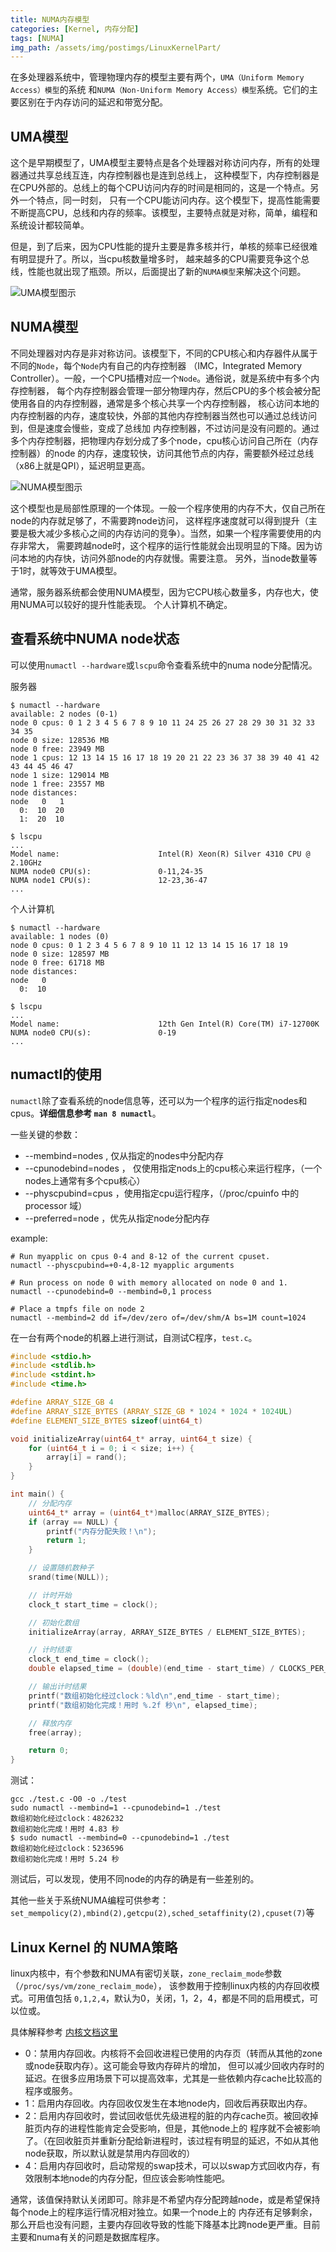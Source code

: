 ```yaml
---
title: NUMA内存模型
categories: [Kernel, 内存分配]
tags: [NUMA]
img_path: /assets/img/postimgs/LinuxKernelPart/
---
```



在多处理器系统中，管理物理内存的模型主要有两个，`UMA（Uniform Memory Access）模型`的系统
和`NUMA（Non-Uniform Memory Access）模型`系统。它们的主要区别在于内存访问的延迟和带宽分配。


## UMA模型

这个是早期模型了，UMA模型主要特点是各个处理器对称访问内存，所有的处理器通过共享总线互连，内存控制器也是连到总线上，
这种模型下，内存控制器是在CPU外部的。总线上的每个CPU访问内存的时间是相同的，这是一个特点。另外一个特点，同一时刻，
只有一个CPU能访问内存。这个模型下，提高性能需要不断提高CPU，总线和内存的频率。该模型，主要特点就是对称，简单，编程和
系统设计都较简单。

但是，到了后来，因为CPU性能的提升主要是靠多核并行，单核的频率已经很难有明显提升了。所以，当cpu核数量增多时，
越来越多的CPU需要竞争这个总线，性能也就出现了瓶颈。所以，后面提出了新的`NUMA模型`来解决这个问题。

![UMA模型图示](UMA模型.png)


## NUMA模型

不同处理器对内存是非对称访问。该模型下，不同的CPU核心和内存器件从属于不同的`Node`，每个`Node`内有自己的内存控制器
（IMC，Integrated Memory Controller）。一般，一个CPU插槽对应一个`Node`。通俗说，就是系统中有多个内存控制器，
每个内存控制器会管理一部分物理内存，然后CPU的多个核会被分配使用各自的内存控制器，通常是多个核心共享一个内存控制器，
核心访问本地的内存控制器的内存，速度较快，外部的其他内存控制器当然也可以通过总线访问到，但是速度会慢些，变成了总线加
内存控制器，不过访问是没有问题的。通过多个内存控制器，把物理内存划分成了多个node，cpu核心访问自己所在（内存控制器）的node
的内存，速度较快，访问其他节点的内存，需要额外经过总线（x86上就是QPI），延迟明显更高。

![NUMA模型图示](NUMA模型.png)


这个模型也是局部性原理的一个体现。一般一个程序使用的内存不大，仅自己所在node的内存就足够了，不需要跨node访问，
这样程序速度就可以得到提升（主要是极大减少多核心之间的内存访问的竞争）。当然，如果一个程序需要使用的内存非常大，
需要跨越node时，这个程序的运行性能就会出现明显的下降。因为访问本地的内存快，访问外部node的内存就慢。需要注意。
另外，当node数量等于1时，就等效于UMA模型。

通常，服务器系统都会使用NUMA模型，因为它CPU核心数量多，内存也大，使用NUMA可以较好的提升性能表现。
个人计算机不确定。




## 查看系统中NUMA node状态

可以使用`numactl --hardware`或`lscpu`命令查看系统中的numa node分配情况。

服务器
```console
$ numactl --hardware
available: 2 nodes (0-1)
node 0 cpus: 0 1 2 3 4 5 6 7 8 9 10 11 24 25 26 27 28 29 30 31 32 33 34 35
node 0 size: 128536 MB
node 0 free: 23949 MB
node 1 cpus: 12 13 14 15 16 17 18 19 20 21 22 23 36 37 38 39 40 41 42 43 44 45 46 47
node 1 size: 129014 MB
node 1 free: 23557 MB
node distances:
node   0   1 
  0:  10  20 
  1:  20  10 

$ lscpu
...
Model name:                      Intel(R) Xeon(R) Silver 4310 CPU @ 2.10GHz
NUMA node0 CPU(s):               0-11,24-35
NUMA node1 CPU(s):               12-23,36-47
...
```

个人计算机
```
$ numactl --hardware
available: 1 nodes (0)
node 0 cpus: 0 1 2 3 4 5 6 7 8 9 10 11 12 13 14 15 16 17 18 19
node 0 size: 128597 MB
node 0 free: 61718 MB
node distances:
node   0 
  0:  10 

$ lscpu
...
Model name:                      12th Gen Intel(R) Core(TM) i7-12700K
NUMA node0 CPU(s):               0-19
...
```


## numactl的使用

`numactl`除了查看系统的node信息等，还可以为一个程序的运行指定nodes和cpus。**详细信息参考 `man 8 numactl`**。

一些关键的参数：
* --membind=nodes  , 仅从指定的nodes中分配内存
* --cpunodebind=nodes   ， 仅使用指定nods上的cpu核心来运行程序，（一个nodes上通常有多个cpu核心）
* --physcpubind=cpus    ，使用指定cpu运行程序，（/proc/cpuinfo 中的 processor 域）
* --preferred=node      ，优先从指定node分配内存

example:
```
# Run myapplic on cpus 0-4 and 8-12 of the current cpuset.
numactl --physcpubind=+0-4,8-12 myapplic arguments 

# Run process on node 0 with memory allocated on node 0 and 1.
numactl --cpunodebind=0 --membind=0,1 process 

# Place a tmpfs file on node 2
numactl --membind=2 dd if=/dev/zero of=/dev/shm/A bs=1M count=1024
```

在一台有两个node的机器上进行测试，自测试C程序，`test.c`。
```c
#include <stdio.h>
#include <stdlib.h>
#include <stdint.h>
#include <time.h>

#define ARRAY_SIZE_GB 4
#define ARRAY_SIZE_BYTES (ARRAY_SIZE_GB * 1024 * 1024 * 1024UL)
#define ELEMENT_SIZE_BYTES sizeof(uint64_t)

void initializeArray(uint64_t* array, uint64_t size) {
    for (uint64_t i = 0; i < size; i++) {
        array[i] = rand();
    }
}

int main() {
    // 分配内存
    uint64_t* array = (uint64_t*)malloc(ARRAY_SIZE_BYTES);
    if (array == NULL) {
        printf("内存分配失败！\n");
        return 1;
    }

    // 设置随机数种子
    srand(time(NULL));

    // 计时开始
    clock_t start_time = clock();

    // 初始化数组
    initializeArray(array, ARRAY_SIZE_BYTES / ELEMENT_SIZE_BYTES);

    // 计时结束
    clock_t end_time = clock();
    double elapsed_time = (double)(end_time - start_time) / CLOCKS_PER_SEC;

    // 输出计时结果
    printf("数组初始化经过clock：%ld\n",end_time - start_time);
    printf("数组初始化完成！用时 %.2f 秒\n", elapsed_time);

    // 释放内存
    free(array);

    return 0;
}
```

测试：
```
gcc ./test.c -O0 -o ./test
sudo numactl --membind=1 --cpunodebind=1 ./test
数组初始化经过clock：4826232
数组初始化完成！用时 4.83 秒
$ sudo numactl --membind=0 --cpunodebind=1 ./test
数组初始化经过clock：5236596
数组初始化完成！用时 5.24 秒
```

测试后，可以发现，使用不同node的内存的确是有一些差别的。


其他一些关于系统NUMA编程可供参考：
`set_mempolicy(2),mbind(2),getcpu(2),sched_setaffinity(2),cpuset(7)`等


## Linux Kernel 的 NUMA策略

linux内核中，有个参数和NUMA有密切关联，`zone_reclaim_mode`参数（`/proc/sys/vm/zone_reclaim_mode`），
该参数用于控制linux内核的内存回收模式。可用值包括 `0,1,2,4`，默认为0，关闭，1，2，4，都是不同的启用模式，可以位或。

具体解释参考 [内核文档这里](https://www.kernel.org/doc/html/latest/admin-guide/sysctl/vm.html)

* 0：禁用内存回收。内核将不会回收进程已使用的内存页（转而从其他的zone或node获取内存）。这可能会导致内存碎片的增加，
  但可以减少回收内存时的延迟。在很多应用场景下可以提高效率，尤其是一些依赖内存cache比较高的程序或服务。
* 1：启用内存回收。内存回收仅发生在本地node内，回收后再获取出内存。
* 2：启用内存回收时，尝试回收低优先级进程的脏的内存cache页。被回收掉脏页内存的进程性能肯定会受影响，但是，其他node上的
  程序就不会被影响了。（在回收脏页并重新分配给新进程时，该过程有明显的延迟，不如从其他node获取，所以默认就是禁用内存回收的）
* 4：启用内存回收时，启动常规的swap技术，可以以swap方式回收内存，有效限制本地node的内存分配，但应该会影响性能吧。

通常，该值保持默认关闭即可。除非是不希望内存分配跨越node，或是希望保持每个node上的程序运行情况相对独立。如果一个node上的
内存还有足够剩余，那么开启也没有问题，主要内存回收导致的性能下降基本比跨node更严重。目前主要和numa有关的问题是数据库程序。


